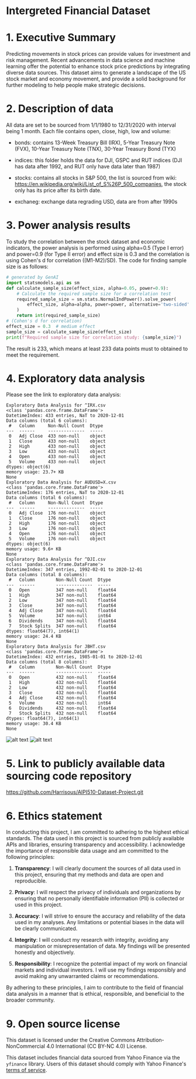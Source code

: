 # Intergreted Financial Dataset

# 1. Executive Summary 
Predicting movements in stock prices can provide values for investment and risk management. Recent advancements in data science and machine learning offer the potential to enhance stock price predictions by integrating diverse data sources. This dataset aims to generate a landscape of the US stock market and economy movement, and provide a solid background for further modeling to help people make strategic decisions.

# 2. Description of data
All data are set to be sourced from 1/1/1980 to 12/31/2020 with interval being 1 month. Each file contains open, close, high, low and volume:
- bonds: contains 13-Week Treasury Bill (IRX), 5-Year Treasury Note (FVX), 10-Year Treasury Note (TNX), 30-Year Treasury Bond (TYX)

- indices: this folder holds the data for DJI, GSPC and RUT indices (DJI has data after 1992, and RUT only have data later than 1987)

- stocks: contains all stocks in S&P 500, the list is sourced from wiki: https://en.wikipedia.org/wiki/List_of_S%26P_500_companies, the stock only has its price after its birth date.

- exchaneg: exchange data regrading USD, data are from after 1990s

# 3. Power analysis results
To study the correlation between the stock dataset and economic indicators, the power analysis is performed using alpha=0.5 (Type I error) and power=0.9 (for Type II error) and effect size is 0.3 and the correlation is using Cohen's d for correlation ((M1-M2)/SD). The code for finding sample size is as follows:
```python
# generated by GenAI
import statsmodels.api as sm
def calculate_sample_size(effect_size, alpha=0.05, power=0.9):
    # Calculate the required sample size for a correlation test
    required_sample_size = sm.stats.NormalIndPower().solve_power(
        effect_size, alpha=alpha, power=power, alternative='two-sided'
    )
    return int(required_sample_size)
# (Cohen's d for correlation)
effect_size = 0.3  # medium effect
sample_size = calculate_sample_size(effect_size)
print(f"Required sample size for correlation study: {sample_size}")
```
The result is 233, which means at least 233 data points must to obtained to meet the requirement.

# 4. Exploratory data analysis 
Please see the link to exploratory data analysis:
```
Exploratory Data Analysis for ^IRX.csv
<class 'pandas.core.frame.DataFrame'>
DatetimeIndex: 433 entries, NaT to 2020-12-01
Data columns (total 6 columns):
 #   Column     Non-Null Count  Dtype 
---  ------     --------------  ----- 
 0   Adj Close  433 non-null    object
 1   Close      433 non-null    object
 2   High       433 non-null    object
 3   Low        433 non-null    object
 4   Open       433 non-null    object
 5   Volume     433 non-null    object
dtypes: object(6)
memory usage: 23.7+ KB
None
Exploratory Data Analysis for AUDUSD=X.csv
<class 'pandas.core.frame.DataFrame'>
DatetimeIndex: 176 entries, NaT to 2020-12-01
Data columns (total 6 columns):
 #   Column     Non-Null Count  Dtype 
---  ------     --------------  ----- 
 0   Adj Close  176 non-null    object
 1   Close      176 non-null    object
 2   High       176 non-null    object
 3   Low        176 non-null    object
 4   Open       176 non-null    object
 5   Volume     176 non-null    object
dtypes: object(6)
memory usage: 9.6+ KB
None
Exploratory Data Analysis for ^DJI.csv
<class 'pandas.core.frame.DataFrame'>
DatetimeIndex: 347 entries, 1992-02-01 to 2020-12-01
Data columns (total 8 columns):
 #   Column        Non-Null Count  Dtype  
---  ------        --------------  -----  
 0   Open          347 non-null    float64
 1   High          347 non-null    float64
 2   Low           347 non-null    float64
 3   Close         347 non-null    float64
 4   Adj Close     347 non-null    float64
 5   Volume        347 non-null    int64  
 6   Dividends     347 non-null    float64
 7   Stock Splits  347 non-null    float64
dtypes: float64(7), int64(1)
memory usage: 24.4 KB
None
Exploratory Data Analysis for JBHT.csv
<class 'pandas.core.frame.DataFrame'>
DatetimeIndex: 432 entries, 1985-01-01 to 2020-12-01
Data columns (total 8 columns):
 #   Column        Non-Null Count  Dtype  
---  ------        --------------  -----  
 0   Open          432 non-null    float64
 1   High          432 non-null    float64
 2   Low           432 non-null    float64
 3   Close         432 non-null    float64
 4   Adj Close     432 non-null    float64
 5   Volume        432 non-null    int64  
 6   Dividends     432 non-null    float64
 7   Stock Splits  432 non-null    float64
dtypes: float64(7), int64(1)
memory usage: 30.4 KB
None
```
![alt text](photos/image_5_stocks.png)
![alt text](photos/image_indices.png)

# 5. Link to publicly available data sourcing code repository
https://github.com/Harrisous/AIPI510-Dataset-Project.git

# 6. Ethics statement
In conducting this project, I am committed to adhering to the highest ethical standards. The data used in this project is sourced from publicly available APIs and libraries, ensuring transparency and accessibility. I acknowledge the importance of responsible data usage and am committed to the following principles:

1. **Transparency**: I will clearly document the sources of all data used in this project, ensuring that my methods and data are open and reproducible.

2. **Privacy**: I will respect the privacy of individuals and organizations by ensuring that no personally identifiable information (PII) is collected or used in this project.

3. **Accuracy**: I will strive to ensure the accuracy and reliability of the data used in my analyses. Any limitations or potential biases in the data will be clearly communicated.

4. **Integrity**: I will conduct my research with integrity, avoiding any manipulation or misrepresentation of data. My findings will be presented honestly and objectively.

5. **Responsibility**: I recognize the potential impact of my work on financial markets and individual investors. I will use my findings responsibly and avoid making any unwarranted claims or recommendations.

By adhering to these principles, I aim to contribute to the field of financial data analysis in a manner that is ethical, responsible, and beneficial to the broader community.

# 9. Open source license
This dataset is licensed under the Creative Commons Attribution-NonCommercial 4.0 International (CC BY-NC 4.0) License.

This dataset includes financial data sourced from Yahoo Finance via the `yfinance` library. Users of this dataset should comply with Yahoo Finance's [terms of service](https://legal.yahoo.com/us/en/yahoo/terms/otos/index.html).
